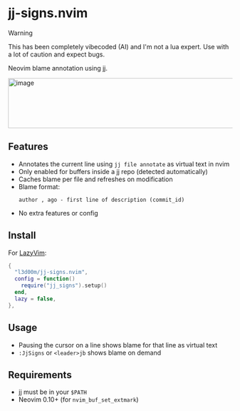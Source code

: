# jj-signs.nvim

> [!WARNING]
> This has been completely vibecoded (AI) and I'm not a lua expert. Use with a lot of caution and expect bugs.

Neovim blame annotation using [jj](https://github.com/jj-vcs/jj).

<img width="783" height="112" alt="image" src="https://github.com/user-attachments/assets/7170f65e-8e9f-45d2-8f7d-7f3f6a69bd92" />


## Features

- Annotates the current line using `jj file annotate` as virtual text in nvim
- Only enabled for buffers inside a jj repo (detected automatically)
- Caches blame per file and refreshes on modification
- Blame format:
  ```
  author , ago - first line of description (commit_id)
  ```
- No extra features or config

## Install

For [LazyVim](https://www.lazyvim.org/):

```lua
{
  "l3d00m/jj-signs.nvim",
  config = function()
    require("jj_signs").setup()
  end,
  lazy = false,
},
```

## Usage

- Pausing the cursor on a line shows blame for that line as virtual text
- `:JjSigns` or `<leader>jb` shows blame on demand

## Requirements

- [jj](https://github.com/martinvonz/jj) must be in your `$PATH`
- Neovim 0.10+ (for `nvim_buf_set_extmark`)
